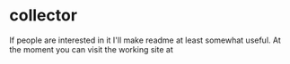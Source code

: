 # collector

If people are interested in it I'll make readme at least somewhat useful.
At the moment you can visit the working site at